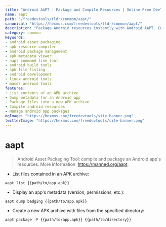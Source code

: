 ```yaml
---
title: "Android AAPT - Package and Compile Resources | Online Free DevTools by Hexmos"
name: aapt
path: "/freedevtools/tldr/common/aapt/"
canonical: "https://hexmos.com/freedevtools/tldr/common/aapt/"
description: "Package Android resources instantly with Android AAPT. Compile, list, and dump app metadata using command-line tools. Free online tool, no registration required."
category: common
keywords:
- android asset packaging
- apk resource compiler
- android package management
- apk metadata viewer
- aapt command line tool
- android build tools
- apk file listing
- android development
- linux android tools
- macos android tools
features:
- List contents of an APK archive
- Dump metadata for an Android app
- Package files into a new APK archive
- Compile android resources
- Manage android app packages
ogImage: "https://hexmos.com/freedevtools/site-banner.png"
twitterImage: "https://hexmos.com/freedevtools/site-banner.png"
---
```


# aapt

> Android Asset Packaging Tool: compile and package an Android app's resources.
> More information: <https://manned.org/aapt>.

- List files contained in an APK archive:

`aapt list {{path/to/app.apk}}`

- Display an app's metadata (version, permissions, etc.):

`aapt dump badging {{path/to/app.apk}}`

- Create a new APK archive with files from the specified directory:

`aapt package -F {{path/to/app.apk}} {{path/to/directory}}`
